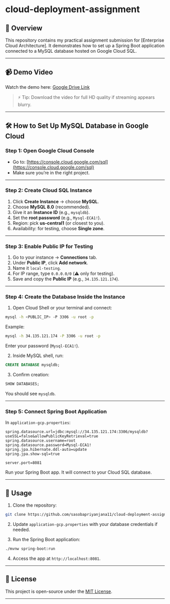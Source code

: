 # cloud-deployment-assignment

## 📌 Overview
This repository contains my practical assignment submission for [Enterprise Cloud Architecture]. It demonstrates how to set up a Spring Boot application connected to a MySQL database hosted on Google Cloud SQL.  

---

## 📹 Demo Video
Watch the demo here: [Google Drive Link](https://drive.google.com/file/d/1M6xkpR8u4OMtmn4tTuWmJOjolWFdiiao/view?usp=sharing)

> ⚡ Tip: Download the video for full HD quality if streaming appears blurry.

---

## 🛠️ How to Set Up MySQL Database in Google Cloud

### Step 1: Open Google Cloud Console
* Go to: [https://console.cloud.google.com/sql](https://console.cloud.google.com/sql)
* Make sure you’re in the right project.

---

### Step 2: Create Cloud SQL Instance
1. Click **Create Instance** → choose **MySQL**.  
2. Choose **MySQL 8.0** (recommended).  
3. Give it an **Instance ID** (e.g., `mysqldb`).  
4. Set the **root password** (e.g., `Mysql-ECA1!`).  
5. Region: pick **us-central1** (or closest to you).  
6. Availability: for testing, choose **Single zone**.

---

### Step 3: Enable Public IP for Testing
1. Go to your instance → **Connections** tab.  
2. Under **Public IP**, click **Add network**.  
3. Name it `local-testing`.  
4. For IP range, type `0.0.0.0/0` (⚠️ only for testing).  
5. Save and copy the **Public IP** (e.g., `34.135.121.174`).  

---

### Step 4: Create the Database Inside the Instance
1. Open Cloud Shell or your terminal and connect:

```bash
mysql -h <PUBLIC_IP> -P 3306 -u root -p
````

Example:

```bash
mysql -h 34.135.121.174 -P 3306 -u root -p
```

Enter your password (`Mysql-ECA1!`).

2. Inside MySQL shell, run:

```sql
CREATE DATABASE mysqldb;
```

3. Confirm creation:

```sql
SHOW DATABASES;
```

You should see `mysqldb`.

---

### Step 5: Connect Spring Boot Application

In `application-gcp.properties`:

```properties
spring.datasource.url=jdbc:mysql://34.135.121.174:3306/mysqldb?useSSL=false&allowPublicKeyRetrieval=true
spring.datasource.username=root
spring.datasource.password=Mysql-ECA1!
spring.jpa.hibernate.ddl-auto=update
spring.jpa.show-sql=true

server.port=8081
```

Run your Spring Boot app. It will connect to your Cloud SQL database.

---

## 📂 Usage

1. Clone the repository:

```bash
git clone https://github.com/sasobapriyanjana11/cloud-deployment-assignment.git
```

2. Update `application-gcp.properties` with your database credentials if needed.

3. Run the Spring Boot application:

```bash
./mvnw spring-boot:run
```

4. Access the app at `http://localhost:8081`.

---

## 🔖 License

This project is open-source under the [MIT License](LICENSE).

---



